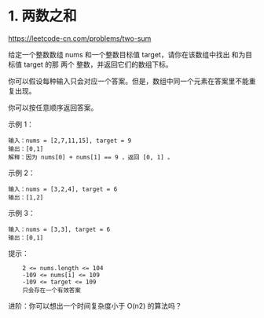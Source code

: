 # 1. 两数之和
https://leetcode-cn.com/problems/two-sum

给定一个整数数组 nums 和一个整数目标值 target，请你在该数组中找出 和为目标值 target  的那 两个 整数，并返回它们的数组下标。

你可以假设每种输入只会对应一个答案。但是，数组中同一个元素在答案里不能重复出现。

你可以按任意顺序返回答案。

 

示例 1：
```
输入：nums = [2,7,11,15], target = 9
输出：[0,1]
解释：因为 nums[0] + nums[1] == 9 ，返回 [0, 1] 。
```

示例 2：
```
输入：nums = [3,2,4], target = 6
输出：[1,2]
```

示例 3：
```
输入：nums = [3,3], target = 6
输出：[0,1]
```
 

提示：
```
    2 <= nums.length <= 104
    -109 <= nums[i] <= 109
    -109 <= target <= 109
    只会存在一个有效答案
```
进阶：你可以想出一个时间复杂度小于 O(n2) 的算法吗？

